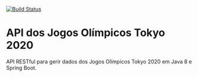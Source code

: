 [![Build Status](https://travis-ci.org/adrianmarcel/olympic-games-api.svg?branch=master)](https://travis-ci.org/adrianmarcel/olympic-games-api)

# API dos Jogos Olímpicos Tokyo 2020
API RESTful para gerir dados dos Jogos Olímpicos Tokyo 2020 em Java 8 e Spring Boot.